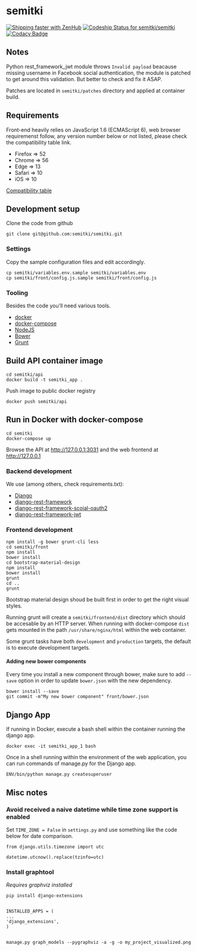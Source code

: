 # semitki


[![Shipping faster with ZenHub](https://raw.githubusercontent.com/ZenHubIO/support/master/zenhub-badge.png)](https://www.zenhub.com)
[![Codeship Status for semitki/semitki](https://app.codeship.com/projects/2b89f950-cac9-0134-a140-7e371e5d68a3/status?branch=master)](https://app.codeship.com/projects/199702)
[![Codacy
Badge](https://api.codacy.com/project/badge/Grade/cda75ec3b3174abe9530dcb3ffaddba3)](https://www.codacy.com/app/semitki/semitki?utm_source=github.com&amp;utm_medium=referral&amp;utm_content=semitki/semitki&amp;utm_campaign=Badge_Grade)

## Notes

Python rest_framework_jwt module throws `Invalid payload` beacause
missing username in Facebook social authentication, the module is
patched to get around this validation. But better to check and fix it
ASAP.

Patches are located in `semitki/patches` directory and applied at
container build.


## Requirements

Front-end heavily relies on JavaScript 1.6 (ECMAScript 6), web browser
requiremenst follow, any version number below or not listed, please
check the compatibility table link.

* Firefox => 52
* Chrome => 56
* Edge => 13
* Safari => 10
* iOS => 10

[Compatibility table](http://kangax.github.io/compat-table/es6/)


## Development setup

Clone the code from github


    git clone git@github.com:semitki/semitki.git


### Settings

Copy the sample configuration files and edit accordingly.


    cp semitki/variables.env.sample semitki/variables.env
    cp semitki/front/config.js.sample semitki/front/config.js


### Tooling

Besides the code you'll need various tools.


  * [docker](https://www.docker.com/products/docker)
  * [docker-compose](https://docs.docker.com/compose/)
  * [NodeJS](https://nodejs.org/en/)
  * [Bower](https://bower.io/)
  * [Grunt](http://gruntjs.com/)


## Build API container image


    cd semitki/api
    docker build -t semitki_app .


Push image to public docker registry


    docker push semitki/api


## Run in Docker with docker-compose


    cd semitki
    docker-compose up


Browse the API at http://127.0.0.1:3031 and the web frontend at
http://127.0.0.1


### Backend development

We use (among others, check requirements.txt):

* [Django](https://www.djangoproject.com/)
* [django-rest-framework](http://www.django-rest-framework.org/)
* [django-rest-framework-scoial-oauth2](https://github.com/PhilipGarnero/django-rest-framework-social-oauth2)
* [django-rest-framework-jwt](http://getblimp.github.io/django-rest-framework-jwt/)


### Frontend development


    npm install -g bower grunt-cli less
    cd semitki/front
    npm install
    bower install
    cd bootstrap-material-design
    npm install
    bower install
    grunt
    cd ..
    grunt


Bootstrap material design shoud be built first in order to get the right
visual styles.

Running grunt will create a `semitki/frontend/dist` directory which
should be accesable by an HTTP server. When running with docker-compose
`dist` gets mounted in the path `/usr/share/nginx/html` within the web
container.

Some grunt tasks have both `development` and `production` targets, the
default is to execute development targets.


#### Adding new bower components

Every time you install a new component through bower, make sure to add
`--save` option in order to update `bower.json` with the new dependency.


    bower install --save
    git commit -m"My new bower component" front/bower.json




## Django App


If running in Docker, execute a bash shell within the container running
the django app.


    docker exec -it semitki_app_1 bash


Once in a shell running within the environment of the web application,
you can run commands of manage.py for the Django app.



    ENV/bin/python manage.py createsuperuser


## Misc notes


### Avoid received a naive datetime while time zone support is enabled

Set `TIME_ZONE = False` in `settings.py` and use something like the code
below for date comparison.


    from django.utils.timezone import utc

    datetime.utcnow().replace(tzinfo=utc)


### Install graphtool


_Requires graphviz installed_


    pip install django-extensions


    INSTALLED_APPS = (
    ...
    'django_extensions',
    )


    manage.py graph_models --pygraphviz -a -g -o my_project_visualized.png

